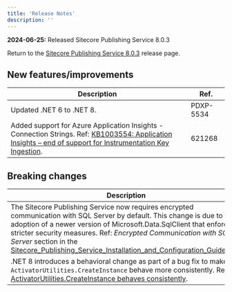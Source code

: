 ```yaml
---
title: 'Release Notes'
description: ''
---
```

**2024-06-25:** Released Sitecore Publishing Service 8.0.3

Return to the [Sitecore Publishing Service 8.0.3](/downloads/Sitecore_Publishing_Service/8x/Sitecore_Publishing_Service_803) release page.

## New features/improvements
| Description | Ref. |
| --- | --- |
| Updated .NET 6 to .NET 8. | PDXP-5534 |
| Added support for Azure Application Insights - Connection Strings. Ref: [KB1003554: Application Insights – end of support for Instrumentation Key Ingestion](<https://support.sitecore.com/kb?id=kb_article_view&sysparm_article=KB1003554>). | 621268 |

## Breaking changes
| Description | Ref. |
| --- | --- |
| The Sitecore Publishing Service now requires encrypted communication with SQL Server by default. This change is due to the adoption of a newer version of Microsoft.Data.SqlClient that enforces stricter security measures. Ref: *Encrypted Communication with SQL Server* section in the [Sitecore_Publishing_Service_Installation_and_Configuration_Guide_8.0](<https://scdp.blob.core.windows.net/downloads/Sitecore%20Publishing%20Service/8x/Sitecore_Publishing_Service_803/Sitecore_Publishing_Service_Installation_and_Configuration_Guide_8.0.pdf>). | 613902 |
| .NET 8 introduces a behavioral change as part of a bug fix to make `ActivatorUtilities.CreateInstance` behave more consistently. Ref: [ActivatorUtilities.CreateInstance behaves consistently](<https://learn.microsoft.com/en-us/dotnet/core/compatibility/extensions/8.0/activatorutilities-createinstance-behavior#new-behavior>). | N/A |

